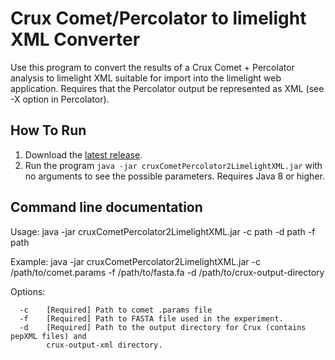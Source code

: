 Crux Comet/Percolator to limelight XML Converter
=======================================

Use this program to convert the results of a Crux Comet + Percolator analysis to
limelight XML suitable for import into the limelight web application. Requires
that the Percolator output be represented as XML (see -X option in Percolator).

How To Run
-------------
1. Download the [latest release](https://github.com/yeastrc/limelight-import-crux-comet-percolator/releases).
2. Run the program ``java -jar cruxCometPercolator2LimelightXML.jar`` with no arguments to see the possible parameters. Requires Java 8 or higher.

Command line documentation
---------------------------

Usage: java -jar cruxCometPercolator2LimelightXML.jar -c path -d path -f path

Example: java -jar cruxCometPercolator2LimelightXML.jar
                                       -c /path/to/comet.params
                                       -f /path/to/fasta.fa
                                       -d /path/to/crux-output-directory

Options:
```
  -c	[Required] Path to comet .params file
  -f	[Required] Path to FASTA file used in the experiment.
  -d	[Required] Path to the output directory for Crux (contains pepXML files) and
	    crux-output-xml directory.
```

